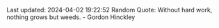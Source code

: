 Last updated: 2024-04-02 19:22:52
Random Quote: Without hard work, nothing grows but weeds. - Gordon Hinckley